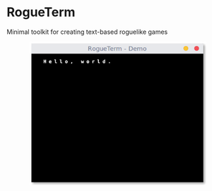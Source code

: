# RogueTerm
Minimal toolkit for creating text-based roguelike games
<p align="center">
<img src="./img/screenshot.png" width="400px"></img>
</p>
